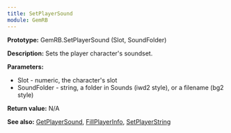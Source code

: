 ```yaml
---
title: SetPlayerSound
module: GemRB
---
```


**Prototype:** GemRB.SetPlayerSound (Slot, SoundFolder)

**Description:** Sets the player character's soundset.

**Parameters:**
  * Slot        - numeric, the character's slot
  * SoundFolder - string, a folder in Sounds (iwd2 style), or a filename (bg2 style)

**Return value:** N/A

**See also:** [GetPlayerSound](GetPlayerSound.md), [FillPlayerInfo](FillPlayerInfo.md), [SetPlayerString](SetPlayerString.md)
